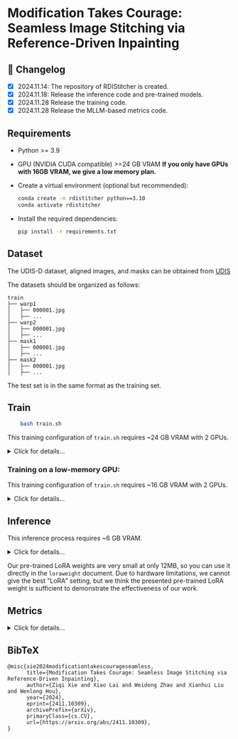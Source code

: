 # Modification Takes Courage: Seamless Image Stitching via Reference-Driven Inpainting

## 📝 Changelog

- [x] 2024.11.14: The repository of RDIStitcher is created.
- [x] 2024.11.18: Release the inference code and pre-trained models.
- [x] 2024.11.28 Release the training code.
- [x] 2024.11.28 Release the MLLM-based metrics code.

## Requirements
- Python >= 3.9
- GPU (NVIDIA CUDA compatible) >=24 GB VRAM **If you only have GPUs with 16GB VRAM, we give a low memory plan.**
  
- Create a virtual environment (optional but recommended):

    ```bash
    conda create -n rdistitcher python==3.10
    conda activate rdistitcher
    ```
    
- Install the required dependencies:

    ```bash
    pip install -r requirements.txt
    ```
## Dataset
 
The UDIS-D dataset, aligned images, and masks can be obtained from  [UDIS](https://github.com/nie-lang/UnsupervisedDeepImageStitching) 
  
The datasets should be organized as follows: 

```
train
├── warp1
│   ├── 000001.jpg
│   ├── ...
├── warp2
│   ├── 000001.jpg
│   ├── ...
├── mask1
│   ├── 000001.jpg
│   ├── ...
├── mask2
│   ├── 000001.jpg
│   ├── ...
```

The test set is in the same format as the training set.

## Train

```bash
    bash train.sh
```

This training configuration of `train.sh` requires ~24 GB VRAM with 2 GPUs.

<details>
<summary>Click for details...</summary>
  
```bash
export MODEL_NAME="stabilityai/stable-diffusion-2-inpainting"
export TRAIN_DIR="path-to-train-set"
export TEST_DIR="path-to-test-set"
export OUTPUT_DIR="RDIStitcherModel"
export CUDA_VISIBLE_DEVICES=0,1

accelerate launch train.py \
  --pretrained_model_name_or_path=$MODEL_NAME \
  --train_data_dir=$TRAIN_DIR \
  --val_data_dir=$TEST_DIR \
  --output_dir=$OUTPUT_DIR \
  --resolution=512 \
  --train_batch_size=4 \
  --gradient_accumulation_steps=1 \
  --unet_learning_rate=2e-4 \
  --text_encoder_learning_rate=4e-5 \
  --lr_scheduler="constant" \
  --lr_warmup_steps=100 \
  --max_train_steps=10001 \
  --lora_rank=8 \
  --lora_dropout=0.1 \
  --lora_alpha=16 \
  --seed 0 \
  --mixed_precision "no" \
  --identifier "<A>" \
  --tempmodel_steps 10000 \
  --validation_steps 500
```
</details>

### Training on a low-memory GPU:

This training configuration of `train.sh` requires ~16 GB VRAM with 2 GPUs.

<details>
<summary>Click for details...</summary>

```bash
export MODEL_NAME="stabilityai/stable-diffusion-2-inpainting"
export TRAIN_DIR="path-to-train-set"
export TEST_DIR="path-to-test-set"
export OUTPUT_DIR="RDIStitcherModel"
export CUDA_VISIBLE_DEVICES=0,1

accelerate launch train.py \
  --pretrained_model_name_or_path=$MODEL_NAME \
  --train_data_dir=$TRAIN_DIR \
  --val_data_dir=$TEST_DIR \
  --output_dir=$OUTPUT_DIR \
  --resolution=512 \
  --train_batch_size=4 \
  --gradient_accumulation_steps=1 \
  --gradient_checkpointing \
  --use_8bit_adam \
  --enable_xformers_memory_efficient_attention \
  --set_grads_to_none \
  --unet_learning_rate=2e-4 \
  --text_encoder_learning_rate=4e-5 \
  --lr_scheduler="constant" \
  --lr_warmup_steps=100 \
  --max_train_steps=10001 \
  --lora_rank=8 \
  --lora_dropout=0.1 \
  --lora_alpha=16 \
  --seed 0 \
  --mixed_precision "no" \
  --identifier "<A>" \
  --tempmodel_steps 10000 \
  --validation_steps 500
```
</details>

## Inference

This inference process requires ~6 GB VRAM.

<details>
<summary>Click for details...</summary>

```bash
python inference.py \
    --device "cuda" \
    --pretrained_model_name_or_path "stabilityai/stable-diffusion-2-inpainting" \
    --loramodel_path "loraweight" \
    --data_root "path-to-test-set" \
    --test_prompt "<A>" \
    --num_seed 5
```

</details>

Our pre-trained LoRA weights are very small at only 12MB, so you can use it directly in the `loraweight` document. Due to hardware limitations, we cannot give the best "LoRA" setting, but we think the presented pre-trained LoRA weight is sufficient to demonstrate the effectiveness of our work.

## Metrics

<details>
<summary>Click for details...</summary>

For using qwen:
 ```bash
    pip install openai
 ```
For using glm:
 ```bash
    pip install zhipuai
 ```

### SIQS

```bash
python mllmmetrics.py \
    --metric_type "qwen-siqs" or "glm-siqs" \
    --image_path "path-to-stitched-images" \
    --api_key "your-api_key" \
    --base_url "your-base-url" \
```

### MICQS

```bash
python mllmmetrics.py \
    --metric_type "qwen-micqs" or "glm-micqs" \
    --image_path "path-to-stitched-images" \
    --image_path2 "path2-to-stitched-images" \
    --api_key "your-api_key" \
    --base_url "your-base-url" \
```

</details>

## BibTeX

```
@misc{xie2024modificationtakescourageseamless,
      title={Modification Takes Courage: Seamless Image Stitching via Reference-Driven Inpainting}, 
      author={Ziqi Xie and Xiao Lai and Weidong Zhao and Xianhui Liu and Wenlong Hou},
      year={2024},
      eprint={2411.10309},
      archivePrefix={arXiv},
      primaryClass={cs.CV},
      url={https://arxiv.org/abs/2411.10309}, 
}
```

